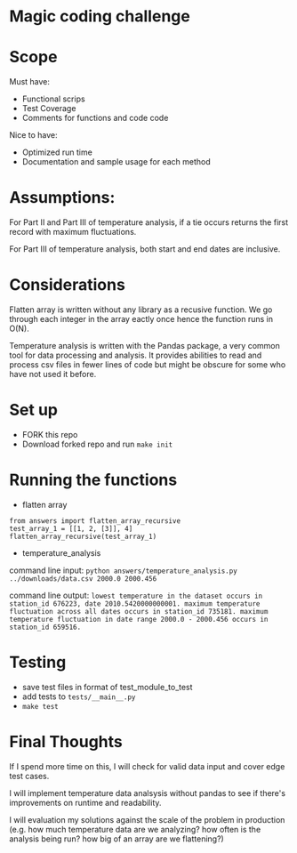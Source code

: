 # Magic coding challenge

# Scope

Must have:

- Functional scrips
- Test Coverage
- Comments for functions and code code

Nice to have:

- Optimized run time
- Documentation and sample usage for each method

# Assumptions:

For Part II and Part III of temperature analysis, if a tie occurs returns the first record with maximum fluctuations.

For Part III of temperature analysis, both start and end dates are inclusive.

# Considerations

Flatten array is written without any library as a recusive function. We go through each integer in the array eactly once hence the function runs in O(N).

Temperature analysis is written with the Pandas package, a very common tool for data processing and analysis. It provides abilities to read and process csv files in fewer lines of code but might be obscure for some who have not used it before.

# Set up

- FORK this repo
- Download forked repo and run `make init`

# Running the functions

- flatten array

```
from answers import flatten_array_recursive
test_array_1 = [[1, 2, [3]], 4]
flatten_array_recursive(test_array_1)
```

- temperature_analysis

command line input:
`python answers/temperature_analysis.py ../downloads/data.csv 2000.0 2000.456`

command line output:
`lowest temperature in the dataset occurs in station_id 676223, date 2010.5420000000001. maximum temperature fluctuation across all dates occurs in station_id 735181. maximum temperature fluctuation in date range 2000.0 - 2000.456 occurs in station_id 659516.`

# Testing

- save test files in format of test_module_to_test
- add tests to `tests/__main__.py`
- `make test`

# Final Thoughts

If I spend more time on this, I will check for valid data input and cover edge test cases.

I will implement temperature data analsysis without pandas to see if there's improvements on runtime and readability.

I will evaluation my solutions against the scale of the problem in production (e.g. how much temperature data are we analyzing? how often is the analysis being run? how big of an array are we flattening?)
